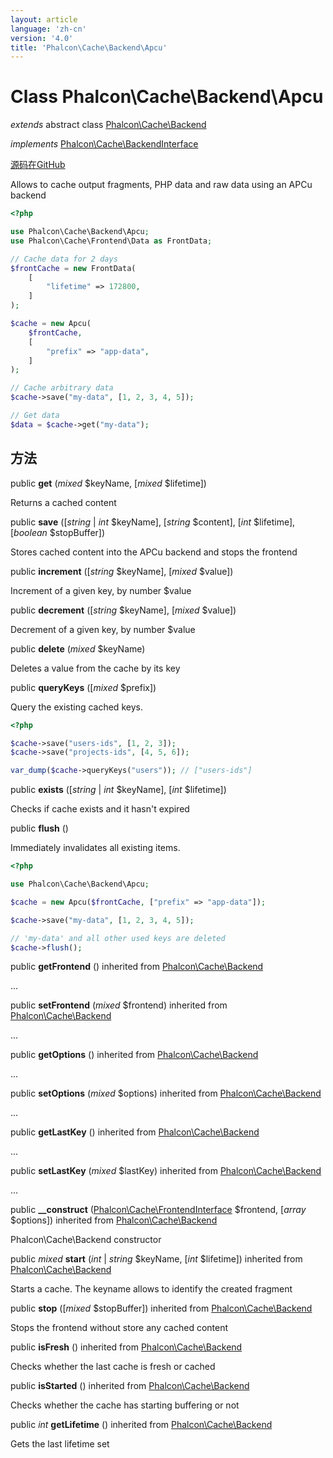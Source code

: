 ```yaml
---
layout: article
language: 'zh-cn'
version: '4.0'
title: 'Phalcon\Cache\Backend\Apcu'
---
```

# Class **Phalcon\Cache\Backend\Apcu**

*extends* abstract class [Phalcon\Cache\Backend](Phalcon_Cache_Backend)

*implements* [Phalcon\Cache\BackendInterface](Phalcon_Cache_BackendInterface)

<a href="https://github.com/phalcon/cphalcon/tree/v4.0.0/phalcon/cache/backend/apcu.zep" class="btn btn-default btn-sm">源码在GitHub</a>

Allows to cache output fragments, PHP data and raw data using an APCu backend

```php
<?php

use Phalcon\Cache\Backend\Apcu;
use Phalcon\Cache\Frontend\Data as FrontData;

// Cache data for 2 days
$frontCache = new FrontData(
    [
        "lifetime" => 172800,
    ]
);

$cache = new Apcu(
    $frontCache,
    [
        "prefix" => "app-data",
    ]
);

// Cache arbitrary data
$cache->save("my-data", [1, 2, 3, 4, 5]);

// Get data
$data = $cache->get("my-data");

```

## 方法

public **get** (*mixed* $keyName, [*mixed* $lifetime])

Returns a cached content

public **save** ([*string* | *int* $keyName], [*string* $content], [*int* $lifetime], [*boolean* $stopBuffer])

Stores cached content into the APCu backend and stops the frontend

public **increment** ([*string* $keyName], [*mixed* $value])

Increment of a given key, by number $value

public **decrement** ([*string* $keyName], [*mixed* $value])

Decrement of a given key, by number $value

public **delete** (*mixed* $keyName)

Deletes a value from the cache by its key

public **queryKeys** ([*mixed* $prefix])

Query the existing cached keys.

```php
<?php

$cache->save("users-ids", [1, 2, 3]);
$cache->save("projects-ids", [4, 5, 6]);

var_dump($cache->queryKeys("users")); // ["users-ids"]

```

public **exists** ([*string* | *int* $keyName], [*int* $lifetime])

Checks if cache exists and it hasn't expired

public **flush** ()

Immediately invalidates all existing items.

```php
<?php

use Phalcon\Cache\Backend\Apcu;

$cache = new Apcu($frontCache, ["prefix" => "app-data"]);

$cache->save("my-data", [1, 2, 3, 4, 5]);

// 'my-data' and all other used keys are deleted
$cache->flush();

```

public **getFrontend** () inherited from [Phalcon\Cache\Backend](Phalcon_Cache_Backend)

...

public **setFrontend** (*mixed* $frontend) inherited from [Phalcon\Cache\Backend](Phalcon_Cache_Backend)

...

public **getOptions** () inherited from [Phalcon\Cache\Backend](Phalcon_Cache_Backend)

...

public **setOptions** (*mixed* $options) inherited from [Phalcon\Cache\Backend](Phalcon_Cache_Backend)

...

public **getLastKey** () inherited from [Phalcon\Cache\Backend](Phalcon_Cache_Backend)

...

public **setLastKey** (*mixed* $lastKey) inherited from [Phalcon\Cache\Backend](Phalcon_Cache_Backend)

...

public **__construct** ([Phalcon\Cache\FrontendInterface](Phalcon_Cache_FrontendInterface) $frontend, [*array* $options]) inherited from [Phalcon\Cache\Backend](Phalcon_Cache_Backend)

Phalcon\Cache\Backend constructor

public *mixed* **start** (*int* | *string* $keyName, [*int* $lifetime]) inherited from [Phalcon\Cache\Backend](Phalcon_Cache_Backend)

Starts a cache. The keyname allows to identify the created fragment

public **stop** ([*mixed* $stopBuffer]) inherited from [Phalcon\Cache\Backend](Phalcon_Cache_Backend)

Stops the frontend without store any cached content

public **isFresh** () inherited from [Phalcon\Cache\Backend](Phalcon_Cache_Backend)

Checks whether the last cache is fresh or cached

public **isStarted** () inherited from [Phalcon\Cache\Backend](Phalcon_Cache_Backend)

Checks whether the cache has starting buffering or not

public *int* **getLifetime** () inherited from [Phalcon\Cache\Backend](Phalcon_Cache_Backend)

Gets the last lifetime set